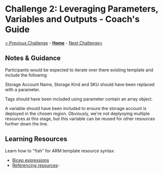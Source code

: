 # Challenge 2: Leveraging Parameters, Variables and Outputs - Coach's Guide

[< Previous Challenge](./Solution-01.md) - **[Home](./README.md)** - [Next Challenge>](./Solution-03.md)

## Notes & Guidance

Participants would be expected to iterate over there existing template and include the following

Storage Account Name, Storage Kind and SKU should have been replaced with a parameter.

Tags should have been included using parameter contain an array object.

A variable should have been included to ensure the storage account is deployed in the chosen region.  Obviously, we're not deplyoying multiple resources at this stage, but this variable can be reused for other resources further down the line.

## Learning Resources

Learn how to "fish" for ARM template resource syntax:

- [Bicep expressions](https://github.com/Azure/bicep/blob/main/docs/tutorial/03-using-expressions.md)
- [Referencing resources](https://github.com/Azure/bicep/blob/main/docs/tutorial/04-using-symbolic-resource-name.md)- 
